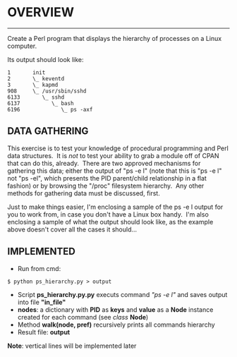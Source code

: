 # OVERVIEW 
-------- 
Create a Perl program that displays the hierarchy of processes on a Linux 
computer. 

Its output should look like: 
```
1       init 
2       \_ keventd 
3       \_ kapmd 
908     \_ /usr/sbin/sshd 
6133       \_ sshd 
6137          \_ bash 
6196             \_ ps -axf 
```

DATA GATHERING 
-------------- 
This exercise is to test your knowledge of procedural programming and Perl 
data structures.  It is *not* to test your ability to grab a module off of 
CPAN that can do this, already.  There are two approved mechanisms for 
gathering this data; either the output of "ps -e l" (note that this is "ps -e <space> l" 
not "ps -el", which presents the PID parent/child relationship in a flat fashion) or
by browsing the "/proc" filesystem hierarchy.  Any other methods for gathering
data must be discussed, first. 

Just to make things easier, I'm enclosing a sample of the ps -e l output for you to
work from, in case you don't have a Linux box handy.  I'm also enclosing a sample
of what the output should look like, as the example above doesn't cover all the
cases it should...

IMPLEMENTED
------------
* Run from cmd:
```
$ python ps_hierarchy.py > output     
```

* Script **ps_hierarchy.py.py**  executs command *"ps -e l"* and saves output into file **"in_file"**
* **nodes**: a dictionary with **PID** as **keys** and **value** as a **Node** instance created for each command (see *class* **Node**)
* Method **walk(node, pref)** recursively prints all commands hierarchy 
* Result file: **output**

**Note**: vertical lines will be implemented later
